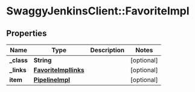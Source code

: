 # SwaggyJenkinsClient::FavoriteImpl

## Properties
Name | Type | Description | Notes
------------ | ------------- | ------------- | -------------
**_class** | **String** |  | [optional] 
**_links** | [**FavoriteImpllinks**](FavoriteImpllinks.md) |  | [optional] 
**item** | [**PipelineImpl**](PipelineImpl.md) |  | [optional] 


